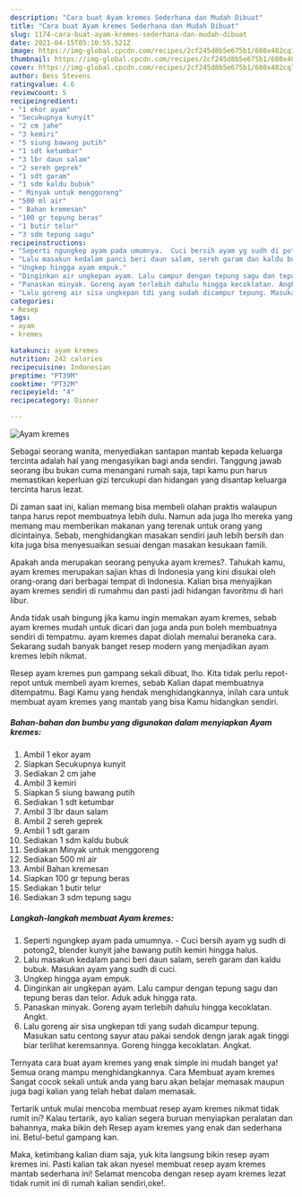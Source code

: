 ```yaml
---
description: "Cara buat Ayam kremes Sederhana dan Mudah Dibuat"
title: "Cara buat Ayam kremes Sederhana dan Mudah Dibuat"
slug: 1174-cara-buat-ayam-kremes-sederhana-dan-mudah-dibuat
date: 2021-04-15T05:10:55.521Z
image: https://img-global.cpcdn.com/recipes/2cf245d8b5e675b1/680x482cq70/ayam-kremes-foto-resep-utama.jpg
thumbnail: https://img-global.cpcdn.com/recipes/2cf245d8b5e675b1/680x482cq70/ayam-kremes-foto-resep-utama.jpg
cover: https://img-global.cpcdn.com/recipes/2cf245d8b5e675b1/680x482cq70/ayam-kremes-foto-resep-utama.jpg
author: Bess Stevens
ratingvalue: 4.6
reviewcount: 5
recipeingredient:
- "1 ekor ayam"
- "Secukupnya kunyit"
- "2 cm jahe"
- "3 kemiri"
- "5 siung bawang putih"
- "1 sdt ketumbar"
- "3 lbr daun salam"
- "2 sereh geprek"
- "1 sdt garam"
- "1 sdm kaldu bubuk"
- " Minyak untuk menggoreng"
- "500 ml air"
- " Bahan kremesan"
- "100 gr tepung beras"
- "1 butir telur"
- "3 sdm tepung sagu"
recipeinstructions:
- "Seperti ngungkep ayam pada umumnya.  Cuci bersih ayam yg sudh di potong2, blender kunyit jahe bawang putih kemiri hingga halus."
- "Lalu masakun kedalam panci beri daun salam, sereh garam dan kaldu bubuk. Masukan ayam yang sudh di cuci."
- "Ungkep hingga ayam empuk."
- "Dinginkan air ungkepan ayam. Lalu campur dengan tepung sagu dan tepung beras dan telor. Aduk aduk hingga rata."
- "Panaskan minyak. Goreng ayam terlebih dahulu hingga kecoklatan. Angkt."
- "Lalu goreng air sisa ungkepan tdi yang sudah dicampur tepung. Masukan satu centong sayur atau pakai sendok dengn jarak agak tinggi biar terlihat keremsannya. Goreng hingga kecoklatan. Angkat."
categories:
- Resep
tags:
- ayam
- kremes

katakunci: ayam kremes 
nutrition: 242 calories
recipecuisine: Indonesian
preptime: "PT39M"
cooktime: "PT32M"
recipeyield: "4"
recipecategory: Dinner

---
```



![Ayam kremes](https://img-global.cpcdn.com/recipes/2cf245d8b5e675b1/680x482cq70/ayam-kremes-foto-resep-utama.jpg)

Sebagai seorang wanita, menyediakan santapan mantab kepada keluarga tercinta adalah hal yang mengasyikan bagi anda sendiri. Tanggung jawab seorang ibu bukan cuma menangani rumah saja, tapi kamu pun harus memastikan keperluan gizi tercukupi dan hidangan yang disantap keluarga tercinta harus lezat.

Di zaman  saat ini, kalian memang bisa membeli olahan praktis walaupun tanpa harus repot membuatnya lebih dulu. Namun ada juga lho mereka yang memang mau memberikan makanan yang terenak untuk orang yang dicintainya. Sebab, menghidangkan masakan sendiri jauh lebih bersih dan kita juga bisa menyesuaikan sesuai dengan masakan kesukaan famili. 



Apakah anda merupakan seorang penyuka ayam kremes?. Tahukah kamu, ayam kremes merupakan sajian khas di Indonesia yang kini disukai oleh orang-orang dari berbagai tempat di Indonesia. Kalian bisa menyajikan ayam kremes sendiri di rumahmu dan pasti jadi hidangan favoritmu di hari libur.

Anda tidak usah bingung jika kamu ingin memakan ayam kremes, sebab ayam kremes mudah untuk dicari dan juga anda pun boleh membuatnya sendiri di tempatmu. ayam kremes dapat diolah memalui beraneka cara. Sekarang sudah banyak banget resep modern yang menjadikan ayam kremes lebih nikmat.

Resep ayam kremes pun gampang sekali dibuat, lho. Kita tidak perlu repot-repot untuk membeli ayam kremes, sebab Kalian dapat membuatnya ditempatmu. Bagi Kamu yang hendak menghidangkannya, inilah cara untuk membuat ayam kremes yang mantab yang bisa Kamu hidangkan sendiri.

<!--inarticleads1-->

##### Bahan-bahan dan bumbu yang digunakan dalam menyiapkan Ayam kremes:

1. Ambil 1 ekor ayam
1. Siapkan Secukupnya kunyit
1. Sediakan 2 cm jahe
1. Ambil 3 kemiri
1. Siapkan 5 siung bawang putih
1. Sediakan 1 sdt ketumbar
1. Ambil 3 lbr daun salam
1. Ambil 2 sereh geprek
1. Ambil 1 sdt garam
1. Sediakan 1 sdm kaldu bubuk
1. Sediakan  Minyak untuk menggoreng
1. Sediakan 500 ml air
1. Ambil  Bahan kremesan
1. Siapkan 100 gr tepung beras
1. Sediakan 1 butir telur
1. Sediakan 3 sdm tepung sagu




<!--inarticleads2-->

##### Langkah-langkah membuat Ayam kremes:

1. Seperti ngungkep ayam pada umumnya.  - Cuci bersih ayam yg sudh di potong2, blender kunyit jahe bawang putih kemiri hingga halus.
1. Lalu masakun kedalam panci beri daun salam, sereh garam dan kaldu bubuk. Masukan ayam yang sudh di cuci.
1. Ungkep hingga ayam empuk.
1. Dinginkan air ungkepan ayam. Lalu campur dengan tepung sagu dan tepung beras dan telor. Aduk aduk hingga rata.
1. Panaskan minyak. Goreng ayam terlebih dahulu hingga kecoklatan. Angkt.
1. Lalu goreng air sisa ungkepan tdi yang sudah dicampur tepung. Masukan satu centong sayur atau pakai sendok dengn jarak agak tinggi biar terlihat keremsannya. Goreng hingga kecoklatan. Angkat.




Ternyata cara buat ayam kremes yang enak simple ini mudah banget ya! Semua orang mampu menghidangkannya. Cara Membuat ayam kremes Sangat cocok sekali untuk anda yang baru akan belajar memasak maupun juga bagi kalian yang telah hebat dalam memasak.

Tertarik untuk mulai mencoba membuat resep ayam kremes nikmat tidak rumit ini? Kalau tertarik, ayo kalian segera buruan menyiapkan peralatan dan bahannya, maka bikin deh Resep ayam kremes yang enak dan sederhana ini. Betul-betul gampang kan. 

Maka, ketimbang kalian diam saja, yuk kita langsung bikin resep ayam kremes ini. Pasti kalian tak akan nyesel membuat resep ayam kremes mantab sederhana ini! Selamat mencoba dengan resep ayam kremes lezat tidak rumit ini di rumah kalian sendiri,oke!.

